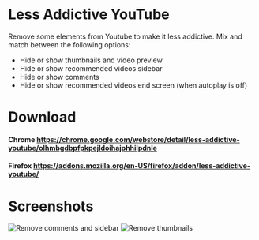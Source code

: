 # Less Addictive YouTube
Remove some elements from Youtube to make it less addictive. Mix and match between the following options:
- Hide or show thumbnails and video preview
- Hide or show recommended videos sidebar
- Hide or show comments
- Hide or show recommended videos end screen (when autoplay is off)

# Download
#### Chrome https://chrome.google.com/webstore/detail/less-addictive-youtube/olhmbgdbpfpkpejldoihajphhilpdnle
#### Firefox https://addons.mozilla.org/en-US/firefox/addon/less-addictive-youtube/

# Screenshots
![Remove comments and sidebar](https://github.com/JesseDrain/Less-Addictive-YouTube/blob/main/screenshots/removecommentsandsidebar1280x800.png)
![Remove thumbnails](https://github.com/JesseDrain/Less-Addictive-YouTube/blob/main/screenshots/GetRidOfThumbnails-1280x800.png)
